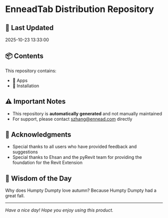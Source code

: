 # EnneadTab Distribution Repository

## 📅 Last Updated
2025-10-23 13:33:00



## 📦 Contents
This repository contains:
- 📂 Apps
- 📂 Installation

## ⚠️ Important Notes
- This repository is **automatically generated** and not manually maintained
- For support, please contact szhang@ennead.com directly

## 🙏 Acknowledgments
- Special thanks to all users who have provided feedback and suggestions
- Special thanks to Ehsan and the pyRevit team for providing the foundation for the Revit Extension

## 💭 Wisdom of the Day
Why does Humpty Dumpty love autumn? Because Humpty Dumpty had a great fall.

---
*Have a nice day! Hope you enjoy using this product.*
